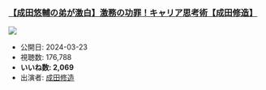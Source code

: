 ### [【成田悠輔の弟が激白】激務の功罪！キャリア思考術【成田修造】](https://www.youtube.com/watch?v=27lQEf5vMvI)
[![](https://img.youtube.com/vi/27lQEf5vMvI/sddefault.jpg)](https://www.youtube.com/watch?v=27lQEf5vMvI)
-   公開日: 2024-03-23
-   視聴数: 176,788
-   **いいね数: 2,069**
-   出演者: [成田修造](/rehacq_fan/people/成田修造 "wikilink")
